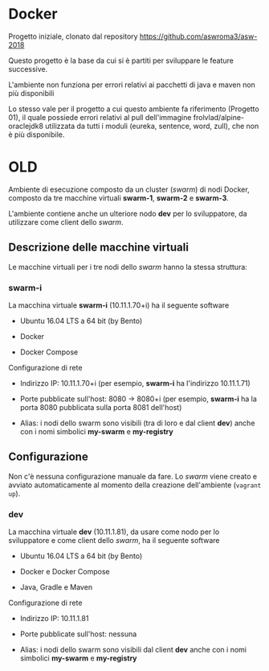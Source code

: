 # Docker 

Progetto iniziale, clonato dal repository https://github.com/aswroma3/asw-2018

Questo progetto è la base da cui si è partiti per sviluppare le feature successive.

L'ambiente non funziona per errori relativi ai pacchetti di java e maven non più disponibili

Lo stesso vale per il progetto a cui questo ambiente fa riferimento (Progetto 01), il quale
possiede errori relativi al pull dell'immagine frolvlad/alpine-oraclejdk8 utilizzata da
tutti i moduli (eureka, sentence, word, zull), che non è più disponibile.


# OLD

Ambiente di esecuzione composto da un cluster (*swarm*) di nodi Docker, 
composto da tre macchine virtuali **swarm-1**, **swarm-2** e **swarm-3**. 

L'ambiente contiene anche un ulteriore nodo **dev** per lo sviluppatore, 
da utilizzare come client dello *swarm*. 

## Descrizione delle macchine virtuali 

Le macchine virtuali per i tre nodi dello *swarm* hanno la stessa struttura: 

### swarm-i

La macchina virtuale **swarm-i** (10.11.1.70+i) 
ha il seguente software 

* Ubuntu 16.04 LTS a 64 bit (by Bento)

* Docker 

* Docker Compose 

Configurazione di rete 

* Indirizzo IP: 10.11.1.70+i (per esempio, **swarm-i** ha l'indirizzo 10.11.1.71)

* Porte pubblicate sull'host: 8080 -> 8080+i (per esempio, **swarm-i** ha la porta 8080 pubblicata sulla porta 8081 dell'host)

* Alias: i nodi dello swarm sono visibili (tra di loro e dal client **dev**) anche con 
  i nomi simbolici **my-swarm** e **my-registry**
  
## Configurazione  
 
Non c'è nessuna configurazione manuale da fare. 
Lo *swarm* viene creato e avviato automaticamente al 
momento della creazione dell'ambiente (`vagrant up`). 

### dev

La macchina virtuale **dev** (10.11.1.81), 
da usare come nodo per lo sviluppatore e come client dello *swarm*, 
ha il seguente software 

* Ubuntu 16.04 LTS a 64 bit (by Bento)

* Docker e Docker Compose 

* Java, Gradle e Maven 

Configurazione di rete 

* Indirizzo IP: 10.11.1.81 

* Porte pubblicate sull'host: nessuna

* Alias: i nodi dello swarm sono visibili dal client **dev** anche con 
  i nomi simbolici **my-swarm** e **my-registry**

